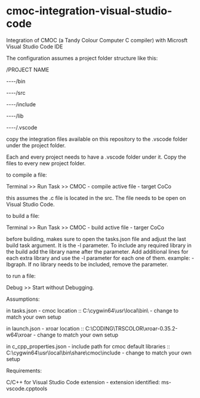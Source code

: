 # cmoc-integration-visual-studio-code
Integration of CMOC (a Tandy Colour Computer C compiler) with Microsft Visual Studio Code IDE

The configuration assumes a project folder structure like this:

/PROJECT NAME

----/bin

----/src

----/include

----/lib

----/.vscode

copy the integration files available on this repository to the .vscode folder under the project folder.

Each and every project needs to have a .vscode folder under it. Copy the files to every new project folder.

to compile a file: 

Terminal >> Run Task >> CMOC - compile active file - target CoCo

this assumes the .c file is located in the src. The file needs to be open on Visual Studio Code.

to build a file:

Terminal >> Run Task >> CMOC - build active file - targer CoCo

before building, makes sure to open the tasks.json file and adjust the last build task argument. It is the -l parameter. To include any required library in the build add the library name after the parameter. Add additional lines for each extra library and use the -l parameter for each one of them. example: -lbgraph. If no library needs to be included, remove the parameter.

to run a file: 

Debug >> Start without Debugging.


Assumptions:

in tasks.json - cmoc location :: C:\\cygwin64\\usr\\local\\bin\ - change to match your own setup

in launch.json - xroar location :: C:\\CODING\\TRSCOLOR\\xroar-0.35.2-w64\\xroar - change to match your own setup

in c_cpp_properties.json - include path for cmoc default libraries :: C:\\cygwin64\\usr\\local\\bin\\share\\cmoc\\include - change to match your own setup 

Requirements:

C/C++ for Visual Studio Code extension - extension identified: ms-vscode.cpptools

